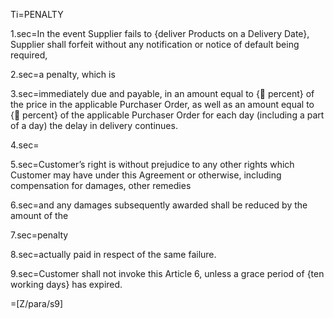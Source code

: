 Ti=PENALTY

1.sec=In the event Supplier fails to {deliver Products on a Delivery Date}, Supplier shall forfeit without any notification or notice of default being required,

2.sec=a penalty, which is

3.sec=immediately due and payable, in an amount equal to { percent} of the price in the applicable Purchaser Order, as well as an amount equal to { percent} of the applicable Purchaser Order for each day (including a part of a day) the delay in delivery continues.

4.sec=</i>

5.sec=Customer’s right is without prejudice to any other rights which Customer may have under this Agreement or otherwise, including compensation for damages, other remedies

6.sec=and any damages subsequently awarded shall be reduced by the amount of the

7.sec=penalty

8.sec=actually paid in respect of the same failure.

9.sec=Customer shall not invoke this Article 6, unless a grace period of {ten working days} has expired.

=[Z/para/s9]